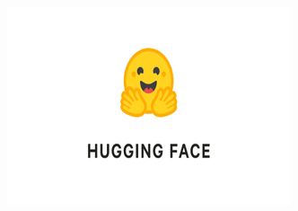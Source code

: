 <p align="center">
    <img src="https://github.com/Sofiyashaw/HuggingFace_Models/blob/main/iotworlds-hugging-face.png" alt="Logo" width="600" height="350"/>
</p> 
<p align="center">
